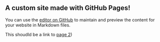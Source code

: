 ## A custom site made with GitHub Pages!

You can use the [editor on GitHub](https://github.com/hnoslen/PagesTest/edit/master/README.md) to maintain and preview the content for your website in Markdown files.

This shoudld be a link to [page 2](/page2.md))
